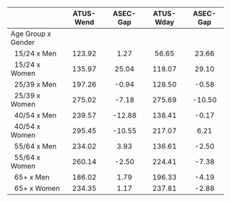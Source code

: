 
|                      |    ATUS-Wend |     ASEC-Gap |    ATUS-Wday |     ASEC-Gap |
| -------------------- | :----------: | :----------: | :----------: | :----------: |
| Age Group x Gender   |              |              |              |              |
| &nbsp;&nbsp;15/24 x Men |       123.92 |         1.27 |        56.65 |        23.66 |
| &nbsp;&nbsp;15/24 x Women |       135.97 |        25.04 |       118.07 |        29.10 |
| &nbsp;&nbsp;25/39 x Men |       197.26 |        -0.94 |       128.50 |        -0.58 |
| &nbsp;&nbsp;25/39 x Women |       275.02 |        -7.18 |       275.69 |       -10.50 |
| &nbsp;&nbsp;40/54 x Men |       239.57 |       -12.88 |       138.41 |        -0.17 |
| &nbsp;&nbsp;40/54 x Women |       295.45 |       -10.55 |       217.07 |         6.21 |
| &nbsp;&nbsp;55/64 x Men |       234.02 |         3.93 |       136.61 |        -2.50 |
| &nbsp;&nbsp;55/64 x Women |       260.14 |        -2.50 |       224.41 |        -7.38 |
| &nbsp;&nbsp;65+ x Men |       186.02 |         1.79 |       196.33 |        -4.19 |
| &nbsp;&nbsp;65+ x Women |       234.35 |         1.17 |       237.81 |        -2.88 |

